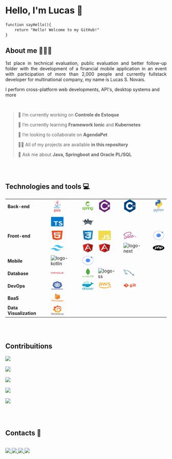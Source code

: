 # Hello, I'm **Lucas** 👋


<pre><code>function sayHello(){
    return "Hello! Welcome to my GitHub!"
}</code></pre>



## About me 🙋🏻‍♂️

<p align="justify"></b>1st place</b> in technical evaluation, public evaluation
and better follow-up folder with the development of a financial mobile application in an event with participation of more than 2,000 people and currently fullstack developer for multinational company, my name is Lucas S. Novais.</p>

<p>I perform cross-platform web developments, API's, desktop systems and more</p>

<br>

> 🔭 I’m currently working on **Controle de Estoque**
>
> 🌱 I’m currently learning **Framework Ionic** and **Kubernetes**
>
> 👯 I’m looking to collaborate on **AgendaPet**
>
> 👨‍💻 All of my projects are available **in this repository**
>
> 💬 Ask me about **Java, Springboot and Oracle PL/SQL**

<br>
<br>

## Technologies and tools 💻

<table>
   <tbody>
      <tr>
         <td> 
            <strong>Back-end</strong>
         </td>
         <td>
            <img title="Java" alt="logo-java" height="40" width="40" src="https://raw.githubusercontent.com/devicons/devicon/2ae2a900d2f041da66e950e4d48052658d850630/icons/java/java-original-wordmark.svg">
         </td>
         <td>
            <img title="Spring" alt="logo-spring" height="40" width="40" src="https://raw.githubusercontent.com/devicons/devicon/2ae2a900d2f041da66e950e4d48052658d850630/icons/spring/spring-original-wordmark.svg">
         </td>
         <td>
            <img title="csharp" alt="logo-csharp" height="40" width="40" src="https://raw.githubusercontent.com/devicons/devicon/2ae2a900d2f041da66e950e4d48052658d850630/icons/csharp/csharp-plain.svg">
         </td>
         <td>
            <img title="cplusplus" alt="logo-cplusplus" height="40" width="40" src="https://raw.githubusercontent.com/devicons/devicon/2ae2a900d2f041da66e950e4d48052658d850630/icons/cplusplus/cplusplus-plain.svg">
         </td>
         <td>
            <img title="Python" alt="logo-python" height="40" width="40" src="https://raw.githubusercontent.com/devicons/devicon/2ae2a900d2f041da66e950e4d48052658d850630/icons/python/python-original-wordmark.svg">
         </td>
      </tr>
      <tr>
         <td></td>
         <td>
            <img title="TypeScript" alt="logo-ts" height="30" width="40" src="https://raw.githubusercontent.com/devicons/devicon/master/icons/typescript/typescript-plain.svg">
         </td>
         <td>
            <img title="groovy" alt="logo-groovy" height="40" width="40" src="https://raw.githubusercontent.com/devicons/devicon/2ae2a900d2f041da66e950e4d48052658d850630/icons/groovy/groovy-original.svg">
         </td>
          <td></td>
          <td></td>
          <td></td>
      </tr>
      <tr>
         <td>
            <strong>Front-end</strong>
         </td>
         <td>
            <img title="HTML" alt="logo-html" height="30" width="40" src="https://raw.githubusercontent.com/devicons/devicon/master/icons/html5/html5-original.svg">
         </td>
         <td>
            <img title="CSS" alt="logo-css" height="30" width="40" src="https://raw.githubusercontent.com/devicons/devicon/master/icons/css3/css3-original.svg">
         </td>
         <td>
            <img title="JavaScript" alt="logo-js" height="30" width="40" src="https://raw.githubusercontent.com/devicons/devicon/master/icons/javascript/javascript-plain.svg">
         </td>
         <td>
            <img title="SCSS" alt="logo-scss" height="30" width="40" src="https://raw.githubusercontent.com/devicons/devicon/2ae2a900d2f041da66e950e4d48052658d850630/icons/sass/sass-original.svg">
         </td>
         <td>
            <img title="Ionic" alt="logo-ionic" height="30" width="40" src="https://raw.githubusercontent.com/devicons/devicon/2ae2a900d2f041da66e950e4d48052658d850630/icons/ionic/ionic-original.svg">
         </td>
      </tr>
      <tr>
         <td>
         </td>
         <td>
            <img title="Tailwindcss" alt="logo-tailwindcss" height="30" width="40" src="https://raw.githubusercontent.com/devicons/devicon/2ae2a900d2f041da66e950e4d48052658d850630/icons/tailwindcss/tailwindcss-plain.svg">
         </td>
         <td>
            <img title="Angular" alt="logo-angular" height="30" width="40" src="https://raw.githubusercontent.com/devicons/devicon/2ae2a900d2f041da66e950e4d48052658d850630/icons/angularjs/angularjs-original.svg">
         </td>
         <td>
            <img title="Angularjs" alt="logo-angularjs" height="30" width="40" src="https://raw.githubusercontent.com/devicons/devicon/master/icons/angularjs/angularjs-original.svg">
         </td>
         <td>
            <img title="NextJS" alt="logo-next" height="30" width="40" src="https://raw.githubusercontent.com/danielcranney/readme-generator/main/public/icons/skills/nextjs-colored-dark.svg">
         </td>
         <td>
            <img title="Php" alt="logo-php" height="30" width="40" src="https://raw.githubusercontent.com/devicons/devicon/master/icons/php/php-plain.svg">
         </td>
      </tr>
            <tr>
         <td>
            <strong>Mobile</strong>
         </td>
         <td>
            <img title="Kotlin" alt="logo-kotlin" height="30" width="40" src="https://raw.githubusercontent.com/danielcranney/readme-generator/main/public/icons/skills/kotlin-colored.svg">
         </td>
         <td>
            <img title="Ionic" alt="logo-ionic" height="30" width="40" src="https://raw.githubusercontent.com/devicons/devicon/2ae2a900d2f041da66e950e4d48052658d850630/icons/ionic/ionic-original.svg">
         </td>
         <td></td>
         <td></td>
         <td></td>
      </tr>
      <tr>
         <td>
            <strong>Database</strong>
         </td>
         <td>
            <img title="OraclePLSQL" alt="logo-pg" height="30" width="40" src="https://raw.githubusercontent.com/devicons/devicon/master/icons/oracle/oracle-original.svg">
         </td>
         <td>
            <img title="MongoDB" alt="logo-mongo" height="30" width="40" src="https://raw.githubusercontent.com/devicons/devicon/master/icons/mongodb/mongodb-plain-wordmark.svg">
         </td>
         <td>
            <img title="SQLServer" alt="logo-ss" height="30" width="30" src="https://cdn-icons-png.flaticon.com/512/5968/5968409.png">
         </td>
         <td>
            <img title="MySQL" alt="logo-mysql" height="20" width="35" src="https://raw.githubusercontent.com/devicons/devicon/master/icons/mysql/mysql-original.svg"> 
         </td>
         <td></td>
      </tr>
      <tr>
         <td>
            <strong>DevOps</strong>
         </td>
        <td>
            <img title="Kubernetes" alt="logo-kubernetes" height="30" width="40" src="https://raw.githubusercontent.com/devicons/devicon/master/icons/kubernetes/kubernetes-plain-wordmark.svg">
         </td>
         <td>
            <img title="Docker" alt="logo-docker" height="30" width="40" src="https://raw.githubusercontent.com/devicons/devicon/master/icons/docker/docker-plain-wordmark.svg">
         </td>
         <td>
            <img title="AmazonWebServices" alt="logo-amazonwebservices" height="30" width="40" src="https://raw.githubusercontent.com/devicons/devicon/master/icons/amazonwebservices/amazonwebservices-plain-wordmark.svg">
         </td>
         <td>
            <img title="Git" alt="logo-git" height="30" width="40" src="https://raw.githubusercontent.com/devicons/devicon/master/icons/git/git-plain-wordmark.svg">
         </td>     
         <td></td>
      </tr>
      <tr>
         <td>
            <strong>BaaS</strong>
         </td>
        <td>
            <img title="Firebase" alt="logo-firebase" height="30" width="40" src="https://raw.githubusercontent.com/devicons/devicon/master/icons/firebase/firebase-plain-wordmark.svg">
         </td>
         <td></td>
         <td></td>
         <td></td>
         <td></td>
      </tr>
      <tr>
         <td>
            <strong>Data Visualization</strong>
         </td>
        <td>
            <img title="Grafana" alt="logo-grafana" height="30" width="40" src="https://raw.githubusercontent.com/devicons/devicon/master/icons/grafana/grafana-original-wordmark.svg">
         </td>
         <td></td>
         <td></td>
         <td></td>
         <td></td>
      </tr>
   </tbody>
</table>

<br>
<br>



## Contribuitions

![](http://github-profile-summary-cards.vercel.app/api/cards/profile-details?username=LSNovais&theme=github_dark)

![](http://github-profile-summary-cards.vercel.app/api/cards/repos-per-language?username=LSNovais&theme=github_dark)

![](http://github-profile-summary-cards.vercel.app/api/cards/most-commit-language?username=LSNovais&theme=github_dark)

![](http://github-profile-summary-cards.vercel.app/api/cards/stats?username=LSNovais&theme=github_dark)

![](http://github-profile-summary-cards.vercel.app/api/cards/productive-time?username=LSNovais&theme=github_dark&utcOffset=8)



<br>
<br>

## Contacts 📱
<br>
<div>
   <a href="mailto:devnovais@gmail.com">
      <img src="https://img.shields.io/badge/-Gmail-%23EA4335?style=for-the-badge&logo=gmail&logoColor=white">
   </a>   
   <a href="https://www.linkedin.com/in/lucas-novais/" target="_blank">
      <img src="https://img.shields.io/badge/-LinkedIn-%230077B5?style=for-the-badge&logo=linkedin&logoColor=white">
   </a>
   <a href="https://www.instagram.com/novais__xd/" target="_blank">
      <img src="https://img.shields.io/badge/-Instagram-%23E4405F?style=for-the-badge&logo=instagram&logoColor=white">
   </a>  
   <a href="https://api.whatsapp.com/send?phone=5511983093902" target="_blank">
      <img src="https://img.shields.io/badge/-Whatsapp-%23?style=for-the-badge&logo=whatsapp&logoColor=white">
   </a>
</div>
